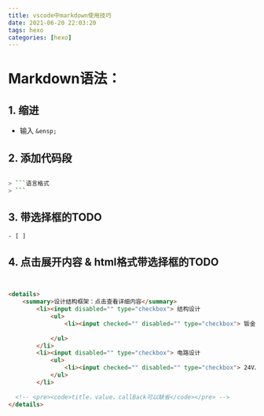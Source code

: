 ```yaml
---
title: vscode中markdown使用技巧
date: 2021-06-20 22:03:20
tags: hexo
categories: [hexo]
---
```


# Markdown语法：
## 1. 缩进
+ 输入 `&ensp;`

## 2. 添加代码段

```bash

> ```语言格式
> ```

```

## 3. 带选择框的TODO

```
- [ ]
```

## 4. 点击展开内容 & html格式带选择框的TODO

```html


<details>
    <summary>设计结构框架：点击查看详细内容</summary>
        <li><input disabled="" type="checkbox"> 结构设计
            <ul>
                <li><input checked="" disabled="" type="checkbox"> 钣金结构设计</li>
              
            </ul>
        </li>
        <li><input disabled="" type="checkbox"> 电路设计
            <ul>
                <li><input checked="" disabled="" type="checkbox"> 24V、12V、5V、3.3V稳压电路</li>
            </ul>
        </li>
       
  <!-- <pre><code>title，value，callBack可以缺省</code></pre> -->
</details>

```






